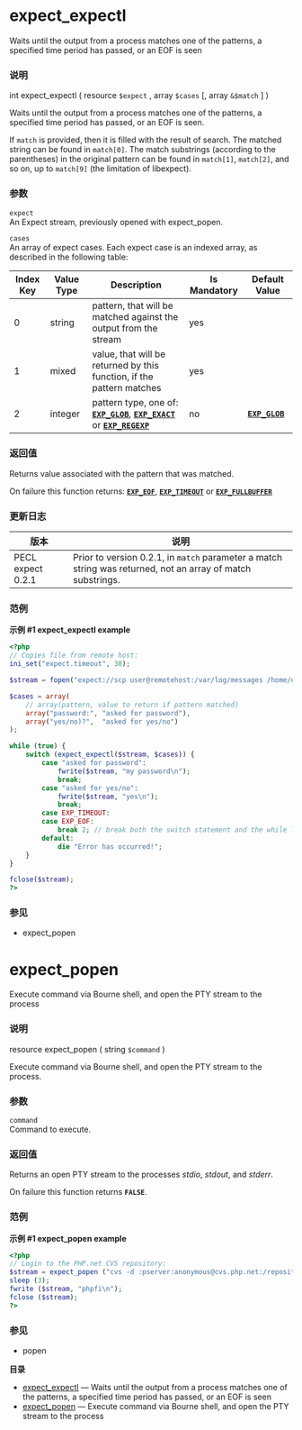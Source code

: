 expect\_expectl
===============

Waits until the output from a process matches one of the patterns, a
specified time period has passed, or an EOF is seen

### 说明

<span class="type">int</span> <span
class="methodname">expect\_expectl</span> ( <span
class="methodparam"><span class="type">resource</span> `$expect`</span>
, <span class="methodparam"><span class="type">array</span>
`$cases`</span> \[, <span class="methodparam"><span
class="type">array</span> `&$match`</span> \] )

Waits until the output from a process matches one of the patterns, a
specified time period has passed, or an EOF is seen.

If `match` is provided, then it is filled with the result of search. The
matched string can be found in `match[0]`. The match substrings
(according to the parentheses) in the original pattern can be found in
`match[1]`, `match[2]`, and so on, up to `match[9]` (the limitation of
libexpect).

### 参数

`expect`  
An Expect stream, previously opened with <span
class="function">expect\_popen</span>.

`cases`  
An array of expect cases. Each expect case is an indexed array, as
described in the following table:

| Index Key | Value Type | Description                                                                                                                                                                                                                                                                                                | Is Mandatory | Default Value                                                                             |
|-----------|------------|------------------------------------------------------------------------------------------------------------------------------------------------------------------------------------------------------------------------------------------------------------------------------------------------------------|--------------|-------------------------------------------------------------------------------------------|
| 0         | string     | pattern, that will be matched against the output from the stream                                                                                                                                                                                                                                           | yes          |                                                                                           |
| 1         | mixed      | value, that will be returned by this function, if the pattern matches                                                                                                                                                                                                                                      | yes          |                                                                                           |
| 2         | integer    | pattern type, one of: <a href="/expect/constants.html#" class="link"><strong><code>EXP_GLOB</code></strong></a>, <a href="/expect/constants.html#" class="link"><strong><code>EXP_EXACT</code></strong></a> or <a href="/expect/constants.html#" class="link"><strong><code>EXP_REGEXP</code></strong></a> | no           | <a href="/expect/constants.html#" class="link"><strong><code>EXP_GLOB</code></strong></a> |

### 返回值

Returns value associated with the pattern that was matched.

On failure this function returns:
<a href="/expect/constants.html#" class="link"><strong><code>EXP_EOF</code></strong></a>,
<a href="/expect/constants.html#" class="link"><strong><code>EXP_TIMEOUT</code></strong></a>
or
<a href="/expect/constants.html#" class="link"><strong><code>EXP_FULLBUFFER</code></strong></a>

### 更新日志

| 版本              | 说明                                                                                                        |
|-------------------|-------------------------------------------------------------------------------------------------------------|
| PECL expect 0.2.1 | Prior to version 0.2.1, in `match` parameter a match string was returned, not an array of match substrings. |

### 范例

**示例 \#1 <span class="function">expect\_expectl</span> example**

``` php
<?php
// Copies file from remote host:
ini_set("expect.timeout", 30);

$stream = fopen("expect://scp user@remotehost:/var/log/messages /home/user/messages.txt", "r");

$cases = array(
    // array(pattern, value to return if pattern matched)
    array("password:", "asked for password"),
    array("yes/no)?",  "asked for yes/no")
);

while (true) {
    switch (expect_expectl($stream, $cases)) {
        case "asked for password":
            fwrite($stream, "my password\n");
            break;
        case "asked for yes/no":
            fwrite($stream, "yes\n");
            break;
        case EXP_TIMEOUT:
        case EXP_EOF:
            break 2; // break both the switch statement and the while loop
        default:
            die "Error has occurred!";
    }
}

fclose($stream);
?>
```

### 参见

-   <span class="function">expect\_popen</span>

expect\_popen
=============

Execute command via Bourne shell, and open the PTY stream to the process

### 说明

<span class="type">resource</span> <span
class="methodname">expect\_popen</span> ( <span
class="methodparam"><span class="type">string</span> `$command`</span> )

Execute command via Bourne shell, and open the PTY stream to the
process.

### 参数

`command`  
Command to execute.

### 返回值

Returns an open PTY stream to the processes *stdio*, *stdout*, and
*stderr*.

On failure this function returns **`FALSE`**.

### 范例

**示例 \#1 <span class="function">expect\_popen</span> example**

``` php
<?php
// Login to the PHP.net CVS repository:
$stream = expect_popen ("cvs -d :pserver:anonymous@cvs.php.net:/repository login");
sleep (3);
fwrite ($stream, "phpfi\n");
fclose ($stream);
?>
```

### 参见

-   <span class="function">popen</span>

**目录**

-   [expect\_expectl](/ref/expect.html#expect_expectl) — Waits until the
    output from a process matches one of the patterns, a specified time
    period has passed, or an EOF is seen
-   [expect\_popen](/ref/expect.html#expect_popen) — Execute command via
    Bourne shell, and open the PTY stream to the process
